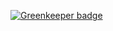 

[![Greenkeeper badge](https://badges.greenkeeper.io/mikeal/couch-ledger.svg)](https://greenkeeper.io/)